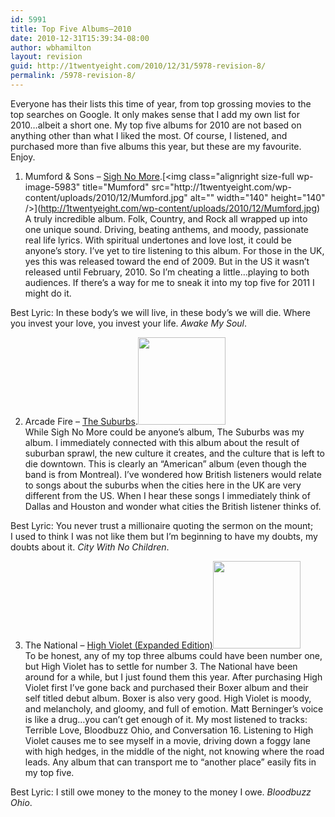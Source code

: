 ```yaml
---
id: 5991
title: Top Five Albums—2010
date: 2010-12-31T15:39:34-08:00
author: wbhamilton
layout: revision
guid: http://1twentyeight.com/2010/12/31/5978-revision-8/
permalink: /5978-revision-8/
---
```

Everyone has their lists this time of year, from top grossing movies to the top searches on Google. It only makes sense that I add my own list for 2010&#8230;albeit a short one. My top five albums for 2010 are not based on anything other than what I liked the most. Of course, I listened, and purchased more than five albums this year, but these are my favourite. Enjoy.

1. Mumford & Sons &#8211; [Sigh No More](http://www.amazon.com/gp/product/B0038BBA4I?ie=UTF8&tag=1twentyeight-20&linkCode=as2&camp=1789&creative=390957&creativeASIN=B0038BBA4I").[<img class="alignright size-full wp-image-5983" title="Mumford" src="http://1twentyeight.com/wp-content/uploads/2010/12/Mumford.jpg" alt="" width="140" height="140" />](http://1twentyeight.com/wp-content/uploads/2010/12/Mumford.jpg)  
A truly incredible album. Folk, Country, and Rock all wrapped up into one unique sound. Driving, beating anthems, and moody, passionate real life lyrics. With spiritual undertones and love lost, it could be anyone&#8217;s story. I&#8217;ve yet to tire listening to this album. For those in the UK, yes this was released toward the end of 2009. But in the US it wasn&#8217;t released until February, 2010. So I&#8217;m cheating a little&#8230;playing to both audiences. If there&#8217;s a way for me to sneak it into my top five for 2011 I might do it.

Best Lyric: In these body&#8217;s we will live, in these body&#8217;s we will die. Where you invest your love, you invest your life. _Awake My Soul_.

2. Arcade Fire &#8211; [The Suburbs](http://www.amazon.com/gp/product/B003X73QA8?ie=UTF8&tag=1twentyeight-20&linkCode=as2&camp=1789&creative=390957&creativeASIN=B003X73QA8).[<img class="alignright size-full wp-image-5980" title="ArcadeFire" src="http://1twentyeight.com/wp-content/uploads/2010/12/ArcadeFire.jpg" alt="" width="140" height="140" />](http://1twentyeight.com/wp-content/uploads/2010/12/ArcadeFire.jpg)  
While Sigh No More could be anyone&#8217;s album, The Suburbs was my album. I immediately connected with this album about the result of suburban sprawl, the new culture it creates, and the culture that is left to die downtown. This is clearly an &#8220;American&#8221; album (even though the band is from Montreal). I&#8217;ve wondered how British listeners would relate to songs about the suburbs when the cities here in the UK are very different from the US. When I hear these songs I immediately think of Dallas and Houston and wonder what cities the British listener thinks of.

Best Lyric: You never trust a millionaire quoting the sermon on the mount;  
I used to think I was not like them but I&#8217;m beginning to have my doubts, my doubts about it. _City With No Children_.

3. The National &#8211; [High Violet (Expanded Edition)](http://www.amazon.com/gp/product/B004D6BAOW?ie=UTF8&tag=1twentyeight-20&linkCode=as2&camp=1789&creative=390957&creativeASIN=B004D6BAOW)[<img class="alignright size-full wp-image-5984" title="TheNational" src="http://1twentyeight.com/wp-content/uploads/2010/12/TheNational.jpg" alt="" width="140" height="140" />](http://1twentyeight.com/wp-content/uploads/2010/12/TheNational.jpg)  
To be honest, any of my top three albums could have been number one, but High Violet has to settle for number 3. The National have been around for a while, but I just found them this year. After purchasing High Violet first I&#8217;ve gone back and purchased their Boxer album and their self titled debut album. Boxer is also very good. High Violet is moody, and melancholy, and gloomy, and full of emotion. Matt Berninger&#8217;s voice is like a drug&#8230;you can&#8217;t get enough of it. My most listened to tracks: Terrible Love, Bloodbuzz Ohio, and Conversation 16. Listening to High Violet causes me to see myself in a movie, driving down a foggy lane with high hedges, in the middle of the night, not knowing where the road leads. Any album that can transport me to &#8220;another place&#8221; easily fits in my top five.

Best Lyric: I still owe money to the money to the money I owe. _Bloodbuzz Ohio_.